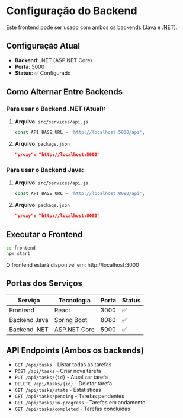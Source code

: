 # Configuração do Backend

Este frontend pode ser usado com ambos os backends (Java e .NET).

## Configuração Atual
- **Backend**: .NET (ASP.NET Core)
- **Porta**: 5000
- **Status**: ✅ Configurado

## Como Alternar Entre Backends

### Para usar o Backend .NET (Atual):
1. **Arquivo**: `src/services/api.js`
   ```javascript
   const API_BASE_URL = 'http://localhost:5000/api';
   ```

2. **Arquivo**: `package.json`
   ```json
   "proxy": "http://localhost:5000"
   ```

### Para usar o Backend Java:
1. **Arquivo**: `src/services/api.js`
   ```javascript
   const API_BASE_URL = 'http://localhost:8080/api';
   ```

2. **Arquivo**: `package.json`
   ```json
   "proxy": "http://localhost:8080"
   ```

## Executar o Frontend

```bash
cd frontend
npm start
```

O frontend estará disponível em: http://localhost:3000

## Portas dos Serviços

| Serviço | Tecnologia | Porta | Status |
|---------|------------|-------|--------|
| Frontend | React | 3000 | ✅ |
| Backend Java | Spring Boot | 8080 | ✅ |
| Backend .NET | ASP.NET Core | 5000 | ✅ |

## API Endpoints (Ambos os backends)

- `GET /api/tasks` - Listar todas as tarefas
- `POST /api/tasks` - Criar nova tarefa
- `PUT /api/tasks/{id}` - Atualizar tarefa
- `DELETE /api/tasks/{id}` - Deletar tarefa
- `GET /api/tasks/stats` - Estatísticas
- `GET /api/tasks/pending` - Tarefas pendentes
- `GET /api/tasks/in-progress` - Tarefas em andamento
- `GET /api/tasks/completed` - Tarefas concluídas 